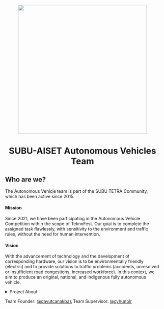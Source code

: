 <p align="center">
    <image with="640" height="420" src="https://github.com/SUBU-AISET/.github/blob/main/img/aiset.png">
</p>

<h1 align="center">SUBU-AISET Autonomous Vehicles Team</h1>

## Who are we?

The Autonomous Vehicle team is part of the SUBU TETRA Community, which has been active since 2015.

#### Mission

Since 2021, we have been participating in the Autonomous Vehicle Competition within the scope of TeknoFest. Our goal is to complete the assigned task flawlessly, with sensitivity to the environment and traffic rules, without the need for human intervention.

#### Vision

With the advancement of technology and the development of corresponding hardware, our vision is to be environmentally friendly (electric) and to provide solutions to traffic problems (accidents, unresolved or insufficient road congestions, increased workforce). In this context, we aim to produce an original, national, and indigenous fully autonomous vehicle.

<details><summary>Project About</summary>
<p>

#### Description

Autonomous taxis are a project developed to address the increasing traffic accidents in recent years, promote better adherence to traffic rules, manage traffic congestion, and prevent the environmental harm caused by internal combustion vehicles. This innovative project aims to provide a safe and eco-friendly transportation alternative by utilizing autonomous technology.

### Solution

We utilize various hardware and software to perceive real-life problems much like a human and cope with these challenges effectively. Among these hardware components, LiDAR, cameras, and IMUs play a crucial role. Essentially, these components mimic human sensory organs, enabling the autonomous vehicle to perceive its surroundings. As a result, the autonomous vehicle can make decisions and generate solutions to problems much like a human. This approach minimizes error margins and allows the vehicle to make excellent decisions in many anticipated scenarios.

</p>
</details>

Team Founder: [@davutcanakbas](https://github.com/davutcanakbas)
Team Supervisor: [@cyhunblr](https://github.com/cyhunblr)
